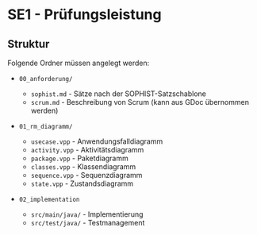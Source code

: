 # SE1 - Prüfungsleistung

## Struktur

Folgende Ordner müssen angelegt werden:

- `00_anforderung/`
    - `sophist.md` - Sätze nach der SOPHIST-Satzschablone
    - `scrum.md` - Beschreibung von Scrum (kann aus GDoc übernommen werden)

- `01_rm_diagramm/`
    - `usecase.vpp` - Anwendungsfalldiagramm
    - `activity.vpp` - Aktivitätsdiagramm
    - `package.vpp` - Paketdiagramm
    - `classes.vpp` - Klassendiagramm
    - `sequence.vpp` - Sequenzdiagramm
    - `state.vpp` - Zustandsdiagramm

- `02_implementation`
    - `src/main/java/` - Implementierung
    - `src/test/java/` - Testmanagement
